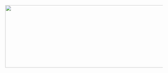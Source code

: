 

  <img src="https://render.gitanimals.org/lines/BryanLomerio?pet-id=684745091506332796" width="1000" height="200"/>
